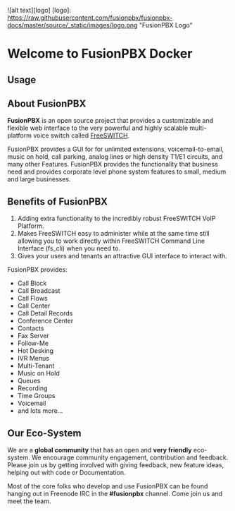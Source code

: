 ![alt text][logo]
[logo]: https://raw.githubusercontent.com/fusionpbx/fusionpbx-docs/master/source/_static/images/logo.png "FusionPBX Logo"

Welcome to FusionPBX Docker
=========================

Usage
-----

About FusionPBX
---------------

**FusionPBX** is an open source project that provides a customizable and
flexible web interface to the very powerful and highly scalable
multi-platform voice switch called [FreeSWITCH](http://www.freeswitch.org/).

FusionPBX provides a GUI for for unlimited
extensions, voicemail-to-email, music on hold, call parking, analog
lines or high density T1/E1 circuits, and many other Features. FusionPBX
provides the functionality that business need and provides corporate
level phone system features to small, medium and large businesses.

Benefits of FusionPBX
---------------------

1. Adding extra functionality to the incredibly robust FreeSWITCH VoIP Platform.
2. Makes FreeSWITCH easy to administer while at the same time
   still allowing you to work directly within FreeSWITCH Command Line Interface (fs_cli) when you need to. 
3. Gives your users and tenants an attractive GUI interface to interact with. 


FusionPBX provides:

* Call Block
* Call Broadcast
* Call Flows
* Call Center
* Call Detail Records
* Conference Center
* Contacts
* Fax Server
* Follow-Me
* Hot Desking
* IVR Menus
* Multi-Tenant
* Music on Hold
* Queues
* Recording
* Time Groups
* Voicemail
* and lots more...

Our Eco-System
--------------

We are a **global community** that has an open and **very friendly** eco-system.  We encourage community engagement, contribution and feedback. Please join us by getting involved with giving feedback, new feature ideas, helping out with code or Documentation.


Most of the core folks who develop and use FusionPBX can be found hanging out in Freenode IRC in the **#fusionpbx** channel. Come join us and meet the team.
